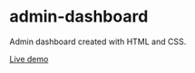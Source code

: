 # admin-dashboard

Admin dashboard created with HTML and CSS.

<a href="https://emreipekci.github.io/admin-dashboard/">Live demo</a>